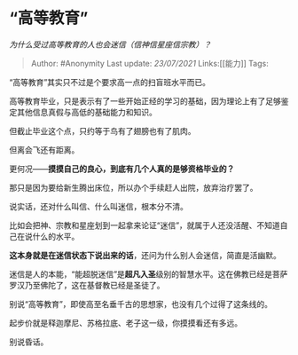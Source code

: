 # “高等教育”
*为什么受过高等教育的人也会迷信（信神信星座信宗教）？*

> Author: #Anonymity
> Last update: *23/07/2021*
> Links:[[能力]]
> Tags:

“高等教育”其实只不过是个要求高一点的扫盲班水平而已。

高等教育毕业，只是表示有了一些开始正经的学习的基础，因为理论上有了足够鉴定其他信息真假与高低的基础能力和知识。

但截止毕业这个点，只约等于鸟有了翅膀也有了肌肉。

但离会飞还有距离。

更何况——**摸摸自己的良心，到底有几个人真的是够资格毕业的？**

那只是因为要给新生腾出床位，所以办个手续赶人出院，放弃治疗罢了。

说实话，还对什么叫信、什么叫迷信，根本分不清。

比如会把神、宗教和星座划到一起拿来论证“迷信”，就属于人还没活醒、不知道自己在说什么的水平。

**这本身就是在迷信状态下说出来的话**，还问为什么别人会迷信，简直是活幽默。

迷信是人的本能，“能超脱迷信”是**超凡入圣**级别的智慧水平。这在佛教已经是菩萨罗汉乃至佛陀了，这在基督教已经是圣徒了。

别说“高等教育”，即使高至名垂千古的思想家，也没有几个过得了这条线的。

起步价就是释迦摩尼、苏格拉底、老子这一级，你摸摸看还有多远。

别说昏话。

